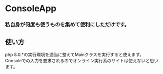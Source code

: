 # ConsoleApp
### 私自身が何度も使うものを集めて便利にしただけです。
## 使い方
php 8.0.*の実行環境を適当に整えてMainクラスを実行すると使えます。
Consoleでの入力を要求されるのでオンライン実行系のサイトは使えないと思います。